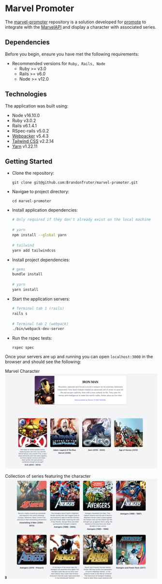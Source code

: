 # Marvel Promoter

The [marvel-promoter](https://github.com/BrandonTruter/marvel-promoter) repository is a solution developed for [promote](https://promoteint.com) to integrate with the [MarvelAPI](http://developer.marvel.com/docs) and display a character with associated series.

## Dependencies

Before you begin, ensure you have met the following requirements:

  * Recommended versions for `Ruby, Rails, Node`
    * Ruby >= v3.0
    * Rails >= v6.0
    * Node >= v12.0

## Technologies

The application was built using:
  - Node v16.10.0
  - Ruby v3.0.2
  - Rails v6.1.4.1
  - RSpec-rails v5.0.2
  - [Webpacker](https://github.com/rails/webpacker) v5.4.3
  - [Tailwind CSS](https://tailwindcss.com) v2.2.14
  - [Yarn](https://classic.yarnpkg.com/en/) v1.22.11


## Getting Started

- Clone the repository:

      git clone git@github.com:BrandonTruter/marvel-promoter.git

- Navigae to project directory:

      cd marvel-promoter

- Install application dependencies:

  ```sh
  # Only required if they don't already exist on the local machine

  # yarn
  npm install --global yarn

  # tailwind
  yarn add tailwindcss
  ```

- Install project dependencies:

  ```sh
  # gems
  bundle install

  # yarn
  yarn install
  ```

- Start the application servers:

  ```sh
  # Terminal tab 1 (rails)
  rails s

  # Terminal tab 2 (webpack)
  ./bin/webpack-dev-server
  ```

- Run the rspec tests:

      rspec spec


Once your servers are up and running you can open `localhost:3000` in the browser and should see the following:

Marvel Character
![landing_page](readme_images/marvel_character.png)

Collection of series featuring the character
![landing_page](readme_images/series_collections.png)

